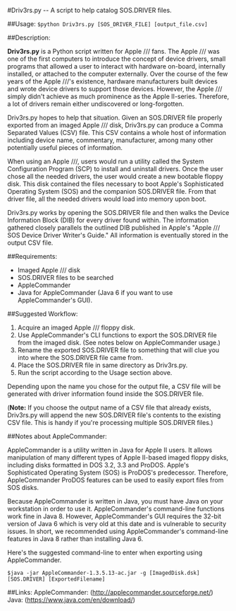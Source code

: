 #Driv3rs.py -- A script to help catalog SOS.DRIVER files.

##Usage: `$python Driv3rs.py [SOS_DRIVER_FILE] [output_file.csv]`

##Description:

**Driv3rs.py** is a Python script written for Apple /// fans. The Apple /// was one of the first computers to introduce the concept of device drivers, small programs that allowed a user to interact with hardware on-board, internally installed, or attached to the computer externally. Over the course of the few years of the Apple ///'s existence, hardware manufacturers built devices and wrote device drivers to support those devices. However, the Apple /// simply didn't achieve as much prominence as the Apple II-series. Therefore, a lot of drivers remain either undiscovered or long-forgotten.

Driv3rs.py hopes to help that situation. Given an SOS.DRIVER file properly exported from an imaged Apple /// disk, Driv3rs.py can produce a Comma Separated Values (CSV) file. This CSV contains a whole host of information including device name, commentary, manufacturer, among many other potentially useful pieces of information.

When using an Apple ///, users would run a utility called the System Configuration Program (SCP) to install and uninstall drivers. Once the user chose all the needed drivers, the user would create a new bootable floppy disk. This disk contained the files necessary to boot Apple's Sophisticated Operating System (SOS) and the companion SOS.DRIVER file. From that driver file, all the needed drivers would load into memory upon boot.

Driv3rs.py works by opening the SOS.DRIVER file and then walks the Device Information Block (DIB) for every driver found within. The information gathered closely parallels the outlined DIB published in Apple's "Apple /// SOS Device Driver Writer's Guide." All information is eventually stored in the output CSV file.

##Requirements:

* Imaged Apple /// disk
* SOS.DRIVER files to be searched
* AppleCommander
* Java for AppleCommander (Java 6 if you want to use AppleCommander's GUI).

##Suggested Workflow:

1. Acquire an imaged Apple /// floppy disk.
2. Use AppleCommander's CLI functions to export the SOS.DRIVER file from the imaged disk. (See notes below on AppleCommander usage.)
3. Rename the exported SOS.DRIVER file to something that will clue you into where the SOS.DRIVER file came from.
4. Place the SOS.DRIVER file in same directory as Driv3rs.py.
5. Run the script according to the Usage section above.

Depending upon the name you chose for the output file, a CSV file will be generated with driver information found inside the SOS.DRIVER file.

(**Note:** If you choose the output name of a CSV file that already exists, Driv3rs.py will append the new SOS.DRIVER file's contents to the existing CSV file. This is handy if you're processing multiple SOS.DRIVER files.)

##Notes about AppleCommander:

AppleCommander is a utility written in Java for Apple II users. It allows manipulation of many different types of Apple II-based imaged floppy disks, including disks formatted in DOS 3.2, 3.3 and ProDOS. Apple's Sophisticated Operating System (SOS) is ProDOS's predecessor. Therefore, AppleCommander ProDOS features can be used to easily export files from SOS disks.

Because AppleCommander is written in Java, you must have Java on your workstation in order to use it. AppleCommander's command-line functions work fine in Java 8. However, AppleCommander's GUI requires the 32-bit version of Java 6 which is very old at this date and is vulnerable to security issues. In short, we recommended using AppleCommander's command-line features in Java 8 rather than installing Java 6.

Here's the suggested command-line to enter when exporting using AppleCommander.

`$java -jar AppleCommander-1.3.5.13-ac.jar -g [ImagedDisk.dsk] [SOS.DRIVER] [ExportedFilename]`

##Links:
AppleCommander: (http://applecommander.sourceforge.net/)
Java: (https://www.java.com/en/download/)

